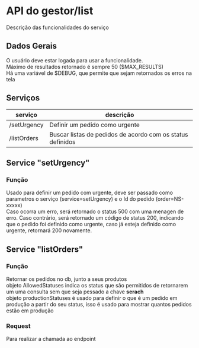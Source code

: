 # API do gestor/list
Descrição das funcionalidades do serviço

## Dados Gerais
O usuário deve estar logada para usar a funcionalidade.<br>
Máximo de resultados retornado é sempre 50 ($MAX_RESULTS)<br>
Há uma variável de $DEBUG, que permite que sejam retornados os erros na tela

## Serviços 

| serviço | descrição | 
| --- | --- |
| /setUrgency | Definir um pedido como urgente |
| /listOrders | Buscar listas de pedidos de acordo com os status definidos |

## Service "setUrgency"

### Função
Usado para definir um pedido com urgente, deve ser passado como parametros o serviço (service=setUrgency) e o Id do pedido (order=NS-xxxxx)<br>
Caso ocorra um erro, será retornado o status 500 com uma menagen de erro. Caso contrário, será retornado um código de status 200, indicando que o pedido foi definido como urgente, caso já esteja definido como urgente, retornará 200 novamente. 

## Service "listOrders"

### Função 
Retornar os pedidos no db, junto a seus produtos<br>
objeto AllowedStatuses indica os status que são permitidos de retornarem um uma consulta sem que seja pessado a chave **serach**<br>
objeto productionStatuses é usado para definir o que é um pedido em produção a partir do seu status, isso é usado para mostrar quantos pedidos estão em produção

### Request
Para realizar a chamada ao endpoint
